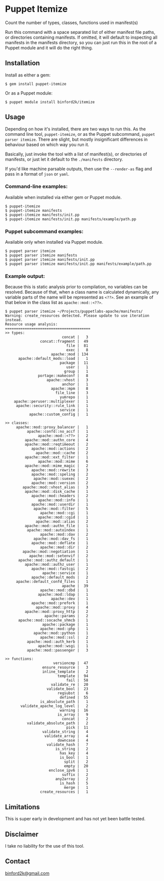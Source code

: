 # Puppet Itemize

Count the number of types, classes, functions used in manifest(s)

Run this command with a space separated list of either manifest file paths, or
directories containing manifests. If omitted, it will default to inspecting all
manifests in the manifests directory, so you can just run this in the root of a
Puppet module and it will do the right thing.

## Installation

Install as either a gem:

```
$ gem install puppet-itemize
```

Or as a Puppet module:

```
$ puppet module install binford2k/itemize
```

## Usage

Depending on how it's installed, there are two ways to run this. As the command
line tool, `puppet-itemize`, or as the Puppet subcommand, `puppet parser itemize`.
There are slight, but mostly insignificant differences in behaviour based on
which way you run it.

Basically, just invoke the tool with a list of manifest(s), or directories of
manifests, or just let it default to the `./manifests` directory.

If you'd like machine parsable outputs, then use the `--render-as` flag and
pass in a format of `json` or `yaml`.

### Command-line examples:
Available when installed via either gem or Puppet module.

```
$ puppet-itemize
$ puppet-itemize manifests
$ puppet-itemize manifests/init.pp
$ puppet-itemize manifests/init.pp manifests/example/path.pp
```

### Puppet subcommand examples:
Available only when installed via Puppet module.

```
$ puppet parser itemize
$ puppet parser itemize manifests
$ puppet parser itemize manifests/init.pp
$ puppet parser itemize manifests/init.pp manifests/example/path.pp
```

### Example output:

Because this is static analysis prior to compilation, no variables can be
resolved.  Because of that, when a class name is calculated dynamically, any
variable parts of the name will be represented as `<??>`. See an example of that
below in the class list as `apache::mod::<??>`.

```
$ puppet parser itemize ~/Projects/puppetlabs-apache/manifests/
Warning: create_resources detected. Please update to use iteration instead.
Resource usage analysis:
=======================================
>> types:
                          concat |   3
                concat::fragment |  49
                            file |  81
                            exec |   8
                     apache::mod | 134
      apache::default_mods::load |   1
                         package |  11
                            user |   1
                           group |   1
               portage::makeconf |   8
                   apache::vhost |   3
                          anchor |   1
                     apache::mpm |   8
                       file_line |   3
                         yumrepo |   1
    apache::peruser::multiplexer |   1
     apache::security::rule_link |   1
                         service |   1
           apache::custom_config |   1

>> classes:
     apache::mod::proxy_balancer |   1
          apache::confd::no_accf |   1
               apache::mod::<??> |   2
         apache::mod::authn_core |   4
         apache::mod::reqtimeout |   2
            apache::mod::actions |   2
              apache::mod::cache |   2
         apache::mod::ext_filter |   1
               apache::mod::mime |   6
         apache::mod::mime_magic |   2
            apache::mod::rewrite |   3
            apache::mod::speling |   2
             apache::mod::suexec |   2
            apache::mod::version |   2
        apache::mod::vhost_alias |   3
         apache::mod::disk_cache |   1
            apache::mod::headers |   2
               apache::mod::info |   1
            apache::mod::userdir |   1
             apache::mod::filter |   5
                apache::mod::cgi |   1
               apache::mod::cgid |   1
              apache::mod::alias |   2
         apache::mod::authn_file |   1
          apache::mod::autoindex |   1
                apache::mod::dav |   2
             apache::mod::dav_fs |   1
            apache::mod::deflate |   1
                apache::mod::dir |   2
        apache::mod::negotiation |   1
           apache::mod::setenvif |   2
      apache::mod::authz_default |   1
         apache::mod::authz_user |   1
            apache::mod::fastcgi |   2
                 apache::service |   1
            apache::default_mods |   2
     apache::default_confd_files |   1
                          apache |  39
                apache::mod::dbd |   1
               apache::mod::ldap |   1
                     apache::dev |   1
            apache::mod::prefork |   1
              apache::mod::proxy |   4
         apache::mod::proxy_http |   2
                  apache::params |   2
      apache::mod::socache_shmcb |   1
                 apache::package |   1
                apache::mod::php |   1
             apache::mod::python |   1
                apache::mod::ssl |   2
          apache::mod::auth_kerb |   1
               apache::mod::wsgi |   1
          apache::mod::passenger |   3

>> functions:
                      versioncmp |  47
                 ensure_resource |   3
                 inline_template |   2
                        template |  94
                            fail |  58
                     validate_re |  20
                   validate_bool |  23
                        regsubst |   6
                         defined |  55
                is_absolute_path |   1
       validate_apache_log_level |   2
                         warning |  16
                        is_array |   9
                          concat |   2
          validate_absolute_path |   2
                            pick |  11
                 validate_string |   4
                  validate_array |   4
                        downcase |   4
                   validate_hash |   7
                       is_string |   2
                         has_key |   4
                         is_bool |   1
                           split |   2
                           empty |  20
                    enclose_ipv6 |   1
                          suffix |   2
                       any2array |   2
                         is_hash |   5
                           merge |   1
                create_resources |   1
```

## Limitations

This is super early in development and has not yet been battle tested.


## Disclaimer

I take no liability for the use of this tool.

Contact
-------

binford2k@gmail.com
